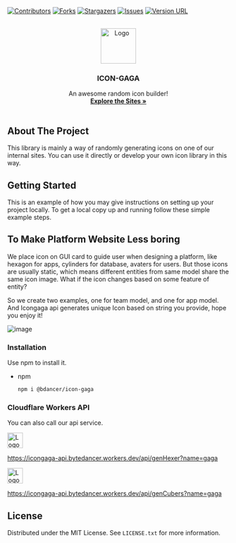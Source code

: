 <div id="top">

</div>

<!-- this README use template of
<!-- https://github.com/othneildrew/Best-README-Template -->

[![Contributors][contributors-shield]][contributors-url]
[![Forks][forks-shield]][forks-url]
[![Stargazers][stars-shield]][stars-url]
[![Issues][issues-shield]][issues-url]
[![Version URL][version-url]][version-url]

<!-- PROJECT LOGO -->
<br />
<div align="center">
  <a href="https://github.com/bytedancer-lab/icongaga">
    <img src="https://icongaga-api.bytedancer.workers.dev/api/hexer?name=gaga1" alt="Logo" width="80" height="80">
  </a>

  <h3 align="center">ICON-GAGA</h3>

  <p align="center">
    An awesome random icon builder!
    <br />
    <a href="https://icongaga-page.pages.dev/"><strong>Explore the Sites »</strong></a>
    <br />
    <br />
  </p>

</div>

## About The Project

This library is mainly a way of randomly generating icons on one of our internal sites. You can use it directly or develop your own icon library in this way.

## Getting Started

This is an example of how you may give instructions on setting up your project locally.
To get a local copy up and running follow these simple example steps.

## To Make Platform Website Less boring
We place icon on GUI card to guide user when designing a platform, like hexagon for apps, cylinders for database, avaters for users. But those icons are usually static, which means different entities from same model share the same icon image. What if the icon changes based on some feature of entity?

So we create two examples, one for team model, and one for app model. And Icongaga api generates unique Icon based on string you provide, hope you enjoy it!

![image](https://user-images.githubusercontent.com/5474857/139640924-080d886b-c395-4297-8b99-540910635501.png)


### Installation

Use npm to install it.

- npm
  ```sh
  npm i @bdancer/icon-gaga
  ```

### Cloudflare Workers API

You can also call our api service.

<img src="https://icongaga-api.bytedancer.workers.dev/api/genHexer?name=gaga" alt="Logo" width="35" height="35">

https://icongaga-api.bytedancer.workers.dev/api/genHexer?name=gaga

<img src="https://icongaga-api.bytedancer.workers.dev/api/genCubers?name=gaga" alt="Logo" width="35" height="35">

https://icongaga-api.bytedancer.workers.dev/api/genCubers?name=gaga

## License

Distributed under the MIT License. See `LICENSE.txt` for more information.

[contributors-shield]: https://img.shields.io/github/contributors/bytedancer-lab/icongaga.svg?style=for-the-badge
[contributors-url]: https://github.com/bytedancer-lab/icongaga/graphs/contributors
[forks-shield]: https://img.shields.io/github/forks/bytedancer-lab/icongaga.svg?style=for-the-badge
[forks-url]: https://github.com/bytedancer-lab/icongaga/network/members
[stars-shield]: https://img.shields.io/github/stars/bytedancer-lab/icongaga.svg?style=for-the-badge
[stars-url]: https://github.com/bytedancer-lab/icongaga/stargazers
[issues-shield]: https://img.shields.io/github/issues/bytedancer-lab/icongaga.svg?style=for-the-badge
[issues-url]: https://github.com/bytedancer-lab/icongaga/issues
[license-shield]: https://img.shields.io/github/license/bytedancer-lab/icongaga.svg?style=for-the-badge
[license-url]: https://github.com/bytedancer-lab/icongaga/blob/master/LICENSE.txt
[linkedin-url]: https://linkedin.com/in/othneildrew
[product-screenshot]: images/screenshot.png
[version-url]: https://img.shields.io/npm/v/@bdancer/icon-gaga.svg?style=for-the-badge
